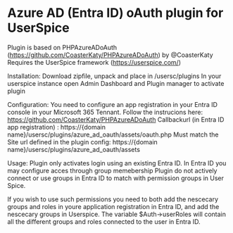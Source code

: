 # Azure AD (Entra ID) oAuth plugin for UserSpice
Plugin is based on PHPAzureADoAuth (https://github.com/CoasterKaty/PHPAzureADoAuth) by @CoasterKaty
Requires the UserSpice framework (https://userspice.com/)

Installation:
Download zipfile, unpack and place in /usersc/plugins
In your userspice instance open Admin Dashboard and Plugin manager to activate plugin

Configuration: 
You need to configure an app registration in your Entra ID console in your Microsoft 365 Tennant. Follow the instrucions here: https://github.com/CoasterKaty/PHPAzureADoAuth
Callbackurl (in Entra ID app registration) : https://{domain name}/usersc/plugins/azure_ad_oauth/assets/oauth.php
Must match the Site url defined in the plugin config: https://{domain name}/usersc/plugins/azure_ad_oauth/assets

Usage: 
Plugin only activates login using an existing Entra ID. In Entra ID you may configure acces through group memebership
Plugin do not actively connect or use groups in Entra ID to match with permission groups in User Spice. 

If you wish to use such permissions you need to both add the nescecary groups and roles in youre application registration in Entra ID, and add the nescecary groups in Userspice. 
The variable $Auth->userRoles will contain all the different groups and roles connected to the user in Entra ID. 

